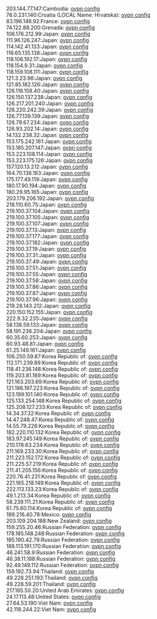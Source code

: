 203.144.77.147:Cambodia: [ovpn config](vpn/203_144_77_147.ovpn)  
78.0.231.140:Croatia (LOCAL Name: Hrvatska): [ovpn config](vpn/78_0_231_140.ovpn)  
83.196.146.92:France: [ovpn config](vpn/83_196_146_92.ovpn)  
74.122.88.200:Grenada: [ovpn config](vpn/74_122_88_200.ovpn)  
106.176.212.99:Japan: [ovpn config](vpn/106_176_212_99.ovpn)  
111.96.126.247:Japan: [ovpn config](vpn/111_96_126_247.ovpn)  
114.142.41.133:Japan: [ovpn config](vpn/114_142_41_133.ovpn)  
116.65.135.138:Japan: [ovpn config](vpn/116_65_135_138.ovpn)  
118.106.192.17:Japan: [ovpn config](vpn/118_106_192_17.ovpn)  
118.154.9.31:Japan: [ovpn config](vpn/118_154_9_31.ovpn)  
118.159.108.111:Japan: [ovpn config](vpn/118_159_108_111.ovpn)  
121.3.23.96:Japan: [ovpn config](vpn/121_3_23_96.ovpn)  
121.85.182.126:Japan: [ovpn config](vpn/121_85_182_126.ovpn)  
126.116.158.40:Japan: [ovpn config](vpn/126_116_158_40.ovpn)  
126.150.137.238:Japan: [ovpn config](vpn/126_150_137_238.ovpn)  
126.217.201.240:Japan: [ovpn config](vpn/126_217_201_240.ovpn)  
126.220.242.39:Japan: [ovpn config](vpn/126_220_242_39.ovpn)  
126.77.139.139:Japan: [ovpn config](vpn/126_77_139_139.ovpn)  
126.79.67.234:Japan: [ovpn config](vpn/126_79_67_234.ovpn)  
126.93.202.14:Japan: [ovpn config](vpn/126_93_202_14.ovpn)  
14.132.238.32:Japan: [ovpn config](vpn/14_132_238_32.ovpn)  
153.175.242.161:Japan: [ovpn config](vpn/153_175_242_161.ovpn)  
153.185.207.147:Japan: [ovpn config](vpn/153_185_207_147.ovpn)  
153.223.108.114:Japan: [ovpn config](vpn/153_223_108_114.ovpn)  
153.223.175.126:Japan: [ovpn config](vpn/153_223_175_126.ovpn)  
157.120.13.212:Japan: [ovpn config](vpn/157_120_13_212.ovpn)  
164.70.136.183:Japan: [ovpn config](vpn/164_70_136_183.ovpn)  
175.177.49.119:Japan: [ovpn config](vpn/175_177_49_119.ovpn)  
180.17.90.194:Japan: [ovpn config](vpn/180_17_90_194.ovpn)  
180.29.95.165:Japan: [ovpn config](vpn/180_29_95_165.ovpn)  
203.179.206.192:Japan: [ovpn config](vpn/203_179_206_192.ovpn)  
218.110.60.75:Japan: [ovpn config](vpn/218_110_60_75.ovpn)  
219.100.37.104:Japan: [ovpn config](vpn/219_100_37_104.ovpn)  
219.100.37.105:Japan: [ovpn config](vpn/219_100_37_105.ovpn)  
219.100.37.107:Japan: [ovpn config](vpn/219_100_37_107.ovpn)  
219.100.37.13:Japan: [ovpn config](vpn/219_100_37_13.ovpn)  
219.100.37.177:Japan: [ovpn config](vpn/219_100_37_177.ovpn)  
219.100.37.182:Japan: [ovpn config](vpn/219_100_37_182.ovpn)  
219.100.37.19:Japan: [ovpn config](vpn/219_100_37_19.ovpn)  
219.100.37.31:Japan: [ovpn config](vpn/219_100_37_31.ovpn)  
219.100.37.49:Japan: [ovpn config](vpn/219_100_37_49.ovpn)  
219.100.37.51:Japan: [ovpn config](vpn/219_100_37_51.ovpn)  
219.100.37.55:Japan: [ovpn config](vpn/219_100_37_55.ovpn)  
219.100.37.58:Japan: [ovpn config](vpn/219_100_37_58.ovpn)  
219.100.37.86:Japan: [ovpn config](vpn/219_100_37_86.ovpn)  
219.100.37.87:Japan: [ovpn config](vpn/219_100_37_87.ovpn)  
219.100.37.96:Japan: [ovpn config](vpn/219_100_37_96.ovpn)  
219.28.143.212:Japan: [ovpn config](vpn/219_28_143_212.ovpn)  
220.150.152.155:Japan: [ovpn config](vpn/220_150_152_155.ovpn)  
222.9.32.235:Japan: [ovpn config](vpn/222_9_32_235.ovpn)  
58.138.59.133:Japan: [ovpn config](vpn/58_138_59_133.ovpn)  
58.191.236.204:Japan: [ovpn config](vpn/58_191_236_204.ovpn)  
60.35.60.253:Japan: [ovpn config](vpn/60_35_60_253.ovpn)  
60.93.48.81:Japan: [ovpn config](vpn/60_93_48_81.ovpn)  
61.25.149.161:Japan: [ovpn config](vpn/61_25_149_161.ovpn)  
106.250.59.87:Korea Republic of: [ovpn config](vpn/106_250_59_87.ovpn)  
112.171.239.89:Korea Republic of: [ovpn config](vpn/112_171_239_89.ovpn)  
118.41.236.148:Korea Republic of: [ovpn config](vpn/118_41_236_148.ovpn)  
119.203.81.169:Korea Republic of: [ovpn config](vpn/119_203_81_169.ovpn)  
121.163.203.69:Korea Republic of: [ovpn config](vpn/121_163_203_69.ovpn)  
121.186.197.223:Korea Republic of: [ovpn config](vpn/121_186_197_223.ovpn)  
123.199.101.140:Korea Republic of: [ovpn config](vpn/123_199_101_140.ovpn)  
125.133.254.148:Korea Republic of: [ovpn config](vpn/125_133_254_148.ovpn)  
125.208.127.233:Korea Republic of: [ovpn config](vpn/125_208_127_233.ovpn)  
14.34.37.32:Korea Republic of: [ovpn config](vpn/14_34_37_32.ovpn)  
14.47.248.47:Korea Republic of: [ovpn config](vpn/14_47_248_47.ovpn)  
14.55.79.226:Korea Republic of: [ovpn config](vpn/14_55_79_226.ovpn)  
182.220.110.132:Korea Republic of: [ovpn config](vpn/182_220_110_132.ovpn)  
183.97.245.149:Korea Republic of: [ovpn config](vpn/183_97_245_149.ovpn)  
210.178.63.234:Korea Republic of: [ovpn config](vpn/210_178_63_234.ovpn)  
211.169.233.30:Korea Republic of: [ovpn config](vpn/211_169_233_30.ovpn)  
211.223.152.172:Korea Republic of: [ovpn config](vpn/211_223_152_172.ovpn)  
211.225.57.219:Korea Republic of: [ovpn config](vpn/211_225_57_219.ovpn)  
211.41.205.156:Korea Republic of: [ovpn config](vpn/211_41_205_156.ovpn)  
220.76.41.231:Korea Republic of: [ovpn config](vpn/220_76_41_231.ovpn)  
221.165.218.149:Korea Republic of: [ovpn config](vpn/221_165_218_149.ovpn)  
222.113.133.23:Korea Republic of: [ovpn config](vpn/222_113_133_23.ovpn)  
49.1.213.34:Korea Republic of: [ovpn config](vpn/49_1_213_34.ovpn)  
58.239.111.21:Korea Republic of: [ovpn config](vpn/58_239_111_21.ovpn)  
61.75.60.114:Korea Republic of: [ovpn config](vpn/61_75_60_114.ovpn)  
189.216.40.78:Mexico: [ovpn config](vpn/189_216_40_78.ovpn)  
203.109.204.188:New Zealand: [ovpn config](vpn/203_109_204_188.ovpn)  
159.255.20.46:Russian Federation: [ovpn config](vpn/159_255_20_46.ovpn)  
178.185.148.248:Russian Federation: [ovpn config](vpn/178_185_148_248.ovpn)  
185.190.42.79:Russian Federation: [ovpn config](vpn/185_190_42_79.ovpn)  
188.113.191.170:Russian Federation: [ovpn config](vpn/188_113_191_170.ovpn)  
46.241.58.9:Russian Federation: [ovpn config](vpn/46_241_58_9.ovpn)  
46.38.11.188:Russian Federation: [ovpn config](vpn/46_38_11_188.ovpn)  
92.49.149.112:Russian Federation: [ovpn config](vpn/92_49_149_112.ovpn)  
159.192.73.94:Thailand: [ovpn config](vpn/159_192_73_94.ovpn)  
49.228.251.193:Thailand: [ovpn config](vpn/49_228_251_193.ovpn)  
49.228.59.201:Thailand: [ovpn config](vpn/49_228_59_201.ovpn)  
217.165.50.20:United Arab Emirates: [ovpn config](vpn/217_165_50_20.ovpn)  
24.17.113.48:United States: [ovpn config](vpn/24_17_113_48.ovpn)  
27.64.53.190:Viet Nam: [ovpn config](vpn/27_64_53_190.ovpn)  
42.118.244.22:Viet Nam: [ovpn config](vpn/42_118_244_22.ovpn)  
